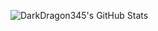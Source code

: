 ![DarkDragon345's GitHub Stats](https://github-readme-stats.vercel.app/api?username=DarkDragon345&show_icons=true)
